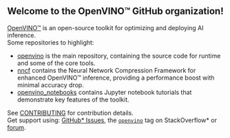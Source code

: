 ## Welcome to the OpenVINO™ GitHub organization!
[OpenVINO™](https://docs.openvino.ai/) is an open-source toolkit for optimizing and deploying AI inference.  
Some repositories to highlight:
* [openvino](https://github.com/openvinotoolkit/openvino) is the main repository, containing the source code for runtime and some of the core tools.
* [nncf](https://github.com/openvinotoolkit/nncf) contains the Neural Network Compression Framework for enhanced OpenVINO™ inference, providing a performance boost with minimal accuracy drop.
* [openvino_notebooks](https://github.com/openvinotoolkit/openvino_notebooks) contains Jupyter notebook tutorials that demonstrate key features of the toolkit.

See [CONTRIBUTING](https://github.com/openvinotoolkit/openvino/blob/master/CONTRIBUTING.md) for contribution details. <br>
Get support using: [GitHub* Issues](https://github.com/openvinotoolkit/openvino/issues), the [`openvino`](https://stackoverflow.com/questions/tagged/openvino) tag on StackOverflow\* or [forum](https://community.intel.com/t5/Intel-Distribution-of-OpenVINO/bd-p/distribution-openvino-toolkit).

